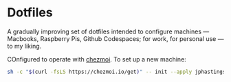 # Dotfiles

A gradually improving set of dotfiles intended to configure machines — Macbooks, Raspberry Pis, Github Codespaces; for work, for personal use — to my liking.

COnfigured to operate with [chezmoi](https://www.chezmoi.io/). To set up a new machine:

```bash
sh -c "$(curl -fsLS https://chezmoi.io/get)" -- init --apply jphastings
```
